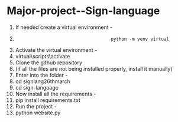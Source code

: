 # Major-project--Sign-language

1. If needed create a virtual environment -
2.                                         python -m venv virtual
3. Activate the virtual environment -
4. virtual\scripts\activate
5. Clone the github repository
6. (if all the files are not being installed properly, install it manually)
7. Enter into the folder -
8. cd signlang26thmarch
9. cd sign-language
10. Now install all the requirements -
11. pip install requirements.txt 
12. Run the project -
13. python website.py
